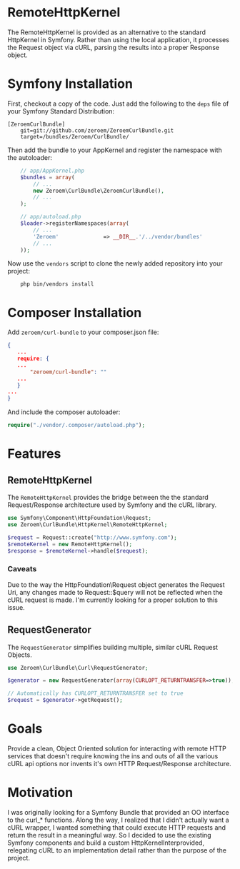 # RemoteHttpKernel
The RemoteHttpKernel is provided as an alternative to the standard HttpKernel in Symfony.  Rather than using the
local application, it processes the Request object via cURL, parsing the results into a proper Response object.

# Symfony Installation
First, checkout a copy of the code. Just add the following to the ``deps`` 
file of your Symfony Standard Distribution:

    [ZeroemCurlBundle]
        git=git://github.com/zeroem/ZeroemCurlBundle.git
        target=/bundles/Zeroem/CurlBundle/

Then add the bundle to your AppKernel and register the namespace with the autoloader:

```php
    // app/AppKernel.php
    $bundles = array(
        // ...
        new Zeroem\CurlBundle\ZeroemCurlBundle(),        
        // ...
    );
```

```php
    // app/autoload.php
    $loader->registerNamespaces(array(
        // ...
        'Zeroem'              => __DIR__.'/../vendor/bundles'
        // ...
    ));
```

Now use the ``vendors`` script to clone the newly added repository into your project:

```shell
    php bin/vendors install
```

# Composer Installation
Add `zeroem/curl-bundle` to your composer.json file:

```json
{
   ...
   require: {
   ...
       "zeroem/curl-bundle": ""
   ...
   }
...
}
```

And include the composer autoloader:

```php
require("./vendor/.composer/autoload.php");
```

# Features

## RemoteHttpKernel
The `RemoteHttpKernel` provides the bridge between the the standard Request/Response architecture
used by Symfony and the cURL library.

```php
use Symfony\Component\HttpFoundation\Request;
use Zeroem\CurlBundle\HttpKernel\RemoteHttpKernel;

$request = Request::create("http://www.symfony.com");
$remoteKernel = new RemoteHttpKernel();
$response = $remoteKernel->handle($request);
```
### Caveats
Due to the way the HttpFoundation\Request object generates the Request Uri, any changes made
to Request::$query will not be reflected when the cURL request is made.  I'm currently looking for
a proper solution to this issue.

## RequestGenerator
The `RequestGenerator` simplifies building multiple, similar cURL Request Objects.

```php
use Zeroem\CurlBundle\Curl\RequestGenerator;

$generator = new RequestGenerator(array(CURLOPT_RETURNTRANSFER=>true));

// Automatically has CURLOPT_RETURNTRANSFER set to true
$request = $generator->getRequest();
```

# Goals
Provide a clean, Object Oriented solution for interacting with remote HTTP services that doesn't require
knowing the ins and outs of all the various cURL api options nor invents it's own HTTP Request/Response
architecture.

# Motivation
I was originally looking for a Symfony Bundle that provided an OO interface to the curl_* functions.  Along the 
way, I realized that I didn't actually want a cURL wrapper, I wanted something that could execute HTTP requests 
and return the result in a meaningful way.  So I decided to use the existing Symfony components and build a 
custom HttpKernelInterprovided, relegating cURL to an implementation detail rather than the purpose of the 
project.
